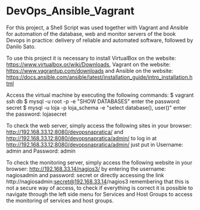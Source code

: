 # DevOps_Ansible_Vagrant
For this project, a Shell Script was used together with Vagrant and Ansible for automation of the database, web and monitor servers of the book Devops in practice: delivery of reliable and automated software, followed by Danilo Sato.

To use this project it is necessary to install VirtualBox on the website: https://www.virtualbox.or/wiki/Downloads, Vagrant on the website: https://www.vagrantup.com/downloads and Ansible on the website: https://docs.ansible.com/ansible/latest/installation_guide/intro_installation.html

Access the virtual machine by executing the following commands: $ vagrant ssh db $ mysql -u root -p -e "SHOW DATABASES" enter the password: secret $ mysql -u loja -p loja_schema -e "select database(), user()" enter the password: lojasecret

To check the web server, simply access the following sites in your browser: http://192.168.33.12:8080/devopsnapratica/ and http://192.168.33.12:8080/devopsnapratica/admin/ to log in at http://192.168.33.12:8080/devopsnapratica/admin/ just put in Username: admin and Password: admin

To check the monitoring server, simply access the following website in your browser: http://192.168.33.14/nagios3/ by entering the username: nagiosadmin and password: secret or directly accessing the link http://nagiosadmin:secret@192.168.33.14/nagios3 remembering that this is not a secure way of access, to check if everything is correct it is possible to navigate through the left side menu for Services and Host Groups to access the monitoring of services and host groups.
